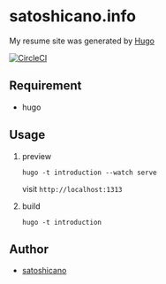 # satoshicano.info
My resume site was generated by [Hugo](https://gohugo.io/)

[![CircleCI](https://circleci.com/gh/satoshicano/satoshicano.info/tree/master.svg?style=svg&circle-token=164499fe5ed03bff94798cadc2e59ab3e6facccf)](https://circleci.com/gh/satoshicano/satoshicano.info/tree/master)

## Requirement
- hugo

## Usage
1. preview

    `hugo -t introduction --watch serve`

    visit `http://localhost:1313`

2. build

    `hugo -t introduction`

## Author

- [satoshicano](https://github.com/satoshicano)

